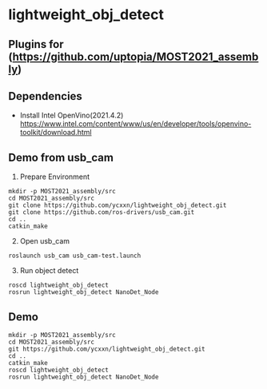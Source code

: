 # lightweight_obj_detect
## Plugins for (https://github.com/uptopia/MOST2021_assembly)
## Dependencies
* Install Intel OpenVino(2021.4.2)
https://www.intel.com/content/www/us/en/developer/tools/openvino-toolkit/download.html

## Demo from usb_cam

1. Prepare Environment
```
mkdir -p MOST2021_assembly/src
cd MOST2021_assembly/src
git clone https://github.com/ycxxn/lightweight_obj_detect.git
git clone https://github.com/ros-drivers/usb_cam.git
cd ..
catkin_make
```
2. Open usb_cam
```
roslaunch usb_cam usb_cam-test.launch
```
3. Run object detect
```
roscd lightweight_obj_detect
rosrun lightweight_obj_detect NanoDet_Node
```

## Demo
```
mkdir -p MOST2021_assembly/src
cd MOST2021_assembly/src
git https://github.com/ycxxn/lightweight_obj_detect.git
cd ..
catkin_make
roscd lightweight_obj_detect
rosrun lightweight_obj_detect NanoDet_Node
```
